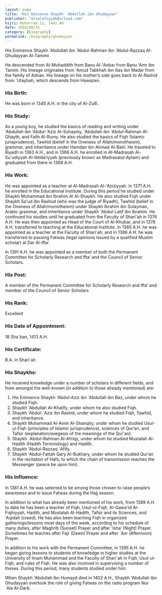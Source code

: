 ```yaml
---
layout: page
title: "His Eminence Shaykh `Abdullah ibn Ghudayyan"
publisher: "alsalafiyyah@icloud.com"
hijri: Muharram 12, 1442 AH
date: 2020/08/31
category: [biography]
permalink: /biography/ghudayyan
---
```


His Eminence Shaykh 'Abdullah ibn 'Abdul-Rahman ibn 'Abdul-Razzaq Al-Ghudayyan Al-Tamimi

He descended from Al-Muhaddith from Banu Al-'Anbar from Banu 'Amr ibn Tamim. His lineage originates from 'Amud Tabkhah ibn Ilias ibn Madar from the family of Adnan. His lineage on his mother’s side goes back to Al-Rashid from `Utaybah, which descends from Hawazen.

### His Birth:

He was born in 1345 A.H. in the city of Al-Zulfi.

### His Study:

As a young boy, he studied the basics of reading and writing under 'Abdullah ibn 'Abdul-'Aziz Al-Suhaymy, 'Abdullah ibn 'Abdul-Rahman Al-Ghayth, and Falih Al-Rumy. He also studied the basics of Fiqh (Islamic jurisprudence), Tawhid (belief in the Oneness of Allah/monotheism), grammar, and inheritance under Hamdan ibn Ahmad Al-Batil. He traveled to Riyadh in 1363 A.H., and in 1366 A.H. he enrolled in Al-Madrasah Al-Su`udiyyah Al-Ibtida’iyyah (previously known as Madrasatul-Aytam) and graduated from there in 1368 A.H.

### His Work:

He was appointed as a teacher at Al-Madrasah Al-'Aziziyyah. In 1371 A.H. he enrolled in the Educational Institute. During this period he studied under Shaykh Muhammad ibn Ibrahim Al Al-Shaykh. He also studied Fiqh under Shaykh Sa'ud ibn Rashud (who was the judge of Riyadh), Tawhid (belief in the Oneness of Allah/monotheism) under Shaykh Ibrahim ibn Sulayman, Arabic grammar, and inheritance under Shaykh 'Abdul-Latif ibn Ibrahim. He continued his studies until he graduated from the Faculty of Shari'ah in 1376 A.H. He was then appointed as Head of the Court of Al-Khubar, and in 1378 A.H. transferred to teaching at the Educational Institute. In 1380 A.H. he was appointed as a teacher at the Faculty of Shari`ah, and in 1386 A.H. he was transferred to passing Fatwas (legal opinions issued by a qualified Muslim scholar) at Dar Al-Ifta’.

In 1391 A.H. he was appointed as a member of both the Permanent Committee for Scholarly Research and Ifta’ and the Council of Senior Scholars.

### His Post:

A member of the Permanent Committee for Scholarly Research and Ifta’ and member of the Council of Senior Scholars

### His Rank:

Excellent

### His Date of Appointment:

18 Sha`ban, 1413 A.H.

### His Certificate:

B.A. in Shari`ah

### His Shaykhs:

He received knowledge under a number of scholars in different fields, and from amongst the well-known (in addition to those already mentioned) are:

1. His Eminence Shaykh 'Abdul-Aziz ibn 'Abdullah ibn Baz, under whom he studied Fiqh.
2. Shaykh 'Abdullah Al-Khalify, under whom he also studied Fiqh.
3. Shaykh 'Abdul-`Aziz ibn Rashid, under whom he studied Fiqh, Tawhid, and inheritance.
4. Shaykh Muhammad Al-Amin Al-Shanqity, under whom he studied Usul-ul-Fiqh (principles of Islamic jurisprudence), sciences of Qur’an, and Tafsir (explanation/exegesis of the meanings of the Qur'an).
5. Shaykh `Abdul-Rahman Al-Afriqy, under whom he studied Mustalah Al-Hadith (Hadith Terminology) and Hadith.
6. Shaykh 'Abdul-Razzaq `Afify.
7. Shaykh 'Abdul-Fattah Qary Al-Bukhary, under whom he studied Qur’an in the recitation of Hafs, to which the chain of transmission reaches the Messenger (peace be upon him).

### His Influence:

In 1381 A.H. he was selected to be among those chosen to raise people’s awareness and to issue Fatwas during the Hajj season.

In addition to what has already been mentioned of his work, from 1389 A.H. to date he has been a teacher of Fiqh, Usul-ul-Fiqh, Al-Qawa'id Al-Fiqhiyyah, Hadith, and Mustalah Al-Hadith, Tafsir and its Sciences, and 'Aqidah (creed). He has also been teaching Fiqh in organized gatherings/lessons most days of the week, according to his schedule of many duties, after Maghrib (Sunset) Prayer and after 'Isha’ (Night) Prayer. Sometimes he teaches after Fajr (Dawn) Prayer and after `Asr (Afternoon) Prayer.

In addition to his work with the Permanent Committee, in 1395 A.H. he began giving lessons to students of knowledge in higher studies at the University of Imam Muhammad and the Faculty of Shari`ah in Fiqh, Usul-ul-Fiqh, and rules of Fiqh. He was also involved in supervising a number of theses. During this period, many students studied under him.

When Shaykh 'Abdullah ibn Humayd died in 1402 A.H., Shaykh 'Abdullah ibn Ghudayyan overtook the role of giving Fatwas on the radio program Nur `Ala Al-Darb.


